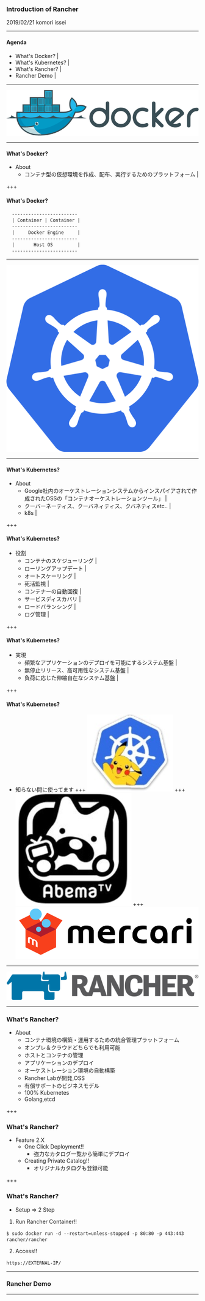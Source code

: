 ### Introduction of Rancher
2019/02/21 komori issei

---
#### Agenda

- What's Docker? |
- What's Kubernetes? |
- What's Rancher? |
- Rancher Demo |

---

![alt](assets/Docker.png)

---

#### What's Docker?
- About
  - コンテナ型の仮想環境を作成、配布、実行するためのプラットフォーム |

+++

#### What's Docker?
~~~
  ------------------------
  | Container | Container |
  ------------------------
  |     Docker Engine     |
  ------------------------
  |       Host OS         |
  ------------------------
~~~

---

![alt](assets/k8s.png)

---

#### What's Kubernetes?
- About
  - Google社内のオーケストレーションシステムからインスパイアされて作成されたOSSの「コンテナオーケストレーションツール」 |
  - クーバーネーティス、クーバネィティス、クバネティスetc.. |
  - k8s |

+++

#### What's Kubernetes?
- 役割
  - コンテナのスケジューリング |
  - ローリングアップデート |
  - オートスケーリング |
  - 死活監視 |
  - コンテナーの自動回復 |
  - サービスディスカバリ |
  - ロードバランシング |
  - ログ管理 |

+++

#### What's Kubernetes?
- 実現
  - 頻繁なアプリケーションのデプロイを可能にするシステム基盤 |
  - 無停止リリース、高可用性なシステム基盤 |
  - 負荷に応じた伸縮自在なシステム基盤 |

+++

#### What's Kubernetes?
 - 知らない間に使ってます
+++
![alt](assets/pokemongo.png)
+++
![alt](assets/abematv.png)
+++
![alt](assets/merukari.png)


---

![alt](assets/rancher-logo-horiz-color.png)

---

### What's Rancher?
- About
  - コンテナ環境の構築・運用するための統合管理プラットフォーム
  - オンプレ＆クラウドどちらでも利用可能
  - ホストとコンテナの管理
  - アプリケーションのデプロイ
  - オーケストレーション環境の自動構築
  - Rancher Labが開発,OSS
  - 有償サポートのビジネスモデル
  - 100% Kubernetes
  - Golang,etcd

+++

### What's Rancher?
- Feature 2.X
  - One Click Deployment!!
    - 強力なカタログ一覧から簡単にデプロイ
  - Creating Private Catalog!!
    - オリジナルカタログも登録可能

+++
### What's Rancher?
- Setup => 2 Step

1. Run Rancher Container!!

~~~
$ sudo docker run -d --restart=unless-stopped -p 80:80 -p 443:443 rancher/rancher
~~~

2. Access!!

~~~
https://EXTERNAL-IP/
~~~



---

### Rancher Demo

---

